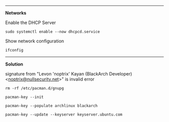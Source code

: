 <hr>

**Networks**

Enable the DHCP Server

    sudo systemctl enable --now dhcpcd.service
    
Show network configuration

    ifconfig

<hr>

**Solution**

signature from "Levon 'noptrix' Kayan (BlackArch Developer) &lt;noptrix@nullsecurity.net>" is invalid error

    rm -rf /etc/pacman.d/gnupg
    
    pacman-key --init
    
    pacman-key --populate archlinux blackarch
    
    pacman-key --update --keyserver keyserver.ubuntu.com
